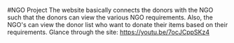 #NGO Project
The website basically connects the donors with the NGO such that the donors can view the various NGO requirements. 
Also, the NGO's can view the donor list who want to donate their items based on their requirements. 
Glance through the site: https://youtu.be/7ocJCppSKz4
